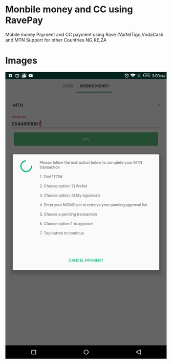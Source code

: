 #  Monbile money and CC using  RavePay   
Mobile money Payment and CC payment using Rave
#AirtelTigo,VodaCash and MTN 
Support for other Countries NG,KE,ZA
  
 # Images 
 ![](RavePayTuts/Screenshot.png)
 

